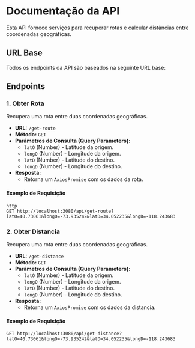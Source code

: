 # Documentação da API

Esta API fornece serviços para recuperar rotas e calcular distâncias entre coordenadas geográficas.

## URL Base

Todos os endpoints da API são baseados na seguinte URL base:


## Endpoints

### 1. Obter Rota

Recupera uma rota entre duas coordenadas geográficas.

- **URL:** `/get-route`
- **Método:** `GET`
- **Parâmetros de Consulta (Query Parameters):**
  - `latO` (Number) - Latitude da origem.
  - `longO` (Number) - Longitude da origem.
  - `latD` (Number) - Latitude do destino.
  - `longD` (Number) - Longitude do destino.
- **Resposta:**
  - Retorna um `AxiosPromise` com os dados da rota.

#### Exemplo de Requisição

```
http
GET http://localhost:3080/api/get-route?latO=40.73061&longO=-73.935242&latD=34.052235&longD=-118.243683
```


### 2. Obter Distancia

Recupera uma rota entre duas coordenadas geográficas.

- **URL:** `/get-distance`
- **Método:** `GET`
- **Parâmetros de Consulta (Query Parameters):**
  - `latO` (Number) - Latitude da origem.
  - `longO` (Number) - Longitude da origem.
  - `latD` (Number) - Latitude do destino.
  - `longD` (Number) - Longitude do destino.
- **Resposta:**
  - Retorna um `AxiosPromise` com os dados da distancia.

#### Exemplo de Requisição

```http
GET http://localhost:3080/api/get-distance?latO=40.73061&longO=-73.935242&latD=34.052235&longD=-118.243683
```